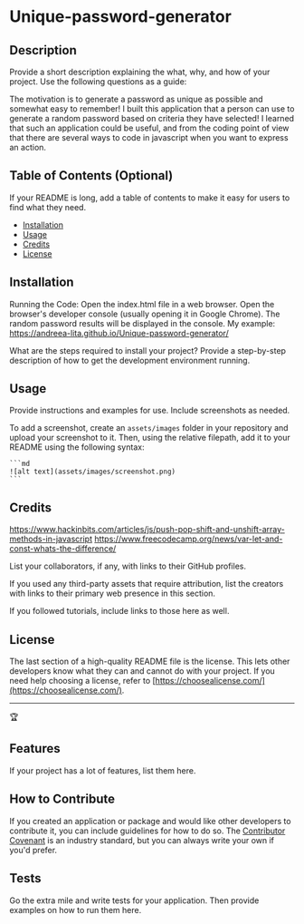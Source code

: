 # Unique-password-generator

## Description

Provide a short description explaining the what, why, and how of your project. Use the following questions as a guide:

The motivation is to generate a password as unique as possible and somewhat easy to remember! I built this application that a person can use to generate a random password based on criteria they have selected!
I learned that such an application could be useful, and from the coding point of view that there are several ways to code in javascript when you want to express an action.



## Table of Contents (Optional)

If your README is long, add a table of contents to make it easy for users to find what they need.

- [Installation](#installation)
- [Usage](#usage)
- [Credits](#credits)
- [License](#license)

## Installation

Running the Code:
    Open the index.html file in a web browser.
    Open the browser's developer console (usually opening it in Google Chrome).
    The random password results will be displayed in the console. My example: 
    https://andreea-lita.github.io/Unique-password-generator/

What are the steps required to install your project? Provide a step-by-step description of how to get the development environment running.

## Usage

Provide instructions and examples for use. Include screenshots as needed.

To add a screenshot, create an `assets/images` folder in your repository and upload your screenshot to it. Then, using the relative filepath, add it to your README using the following syntax:

    ```md
    ![alt text](assets/images/screenshot.png)
    ```

## Credits

https://www.hackinbits.com/articles/js/push-pop-shift-and-unshift-array-methods-in-javascript
https://www.freecodecamp.org/news/var-let-and-const-whats-the-difference/ 

List your collaborators, if any, with links to their GitHub profiles.

If you used any third-party assets that require attribution, list the creators with links to their primary web presence in this section.

If you followed tutorials, include links to those here as well.

## License

The last section of a high-quality README file is the license. This lets other developers know what they can and cannot do with your project. If you need help choosing a license, refer to [https://choosealicense.com/](https://choosealicense.com/).

---

🏆 
## Features

If your project has a lot of features, list them here.

## How to Contribute

If you created an application or package and would like other developers to contribute it, you can include guidelines for how to do so. The [Contributor Covenant](https://www.contributor-covenant.org/) is an industry standard, but you can always write your own if you'd prefer.

## Tests

Go the extra mile and write tests for your application. Then provide examples on how to run them here.